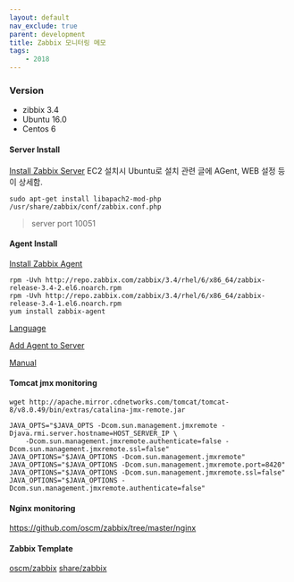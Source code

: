 ```yaml
---
layout: default
nav_exclude: true
parent: development
title: Zabbix 모니터링 메모
tags: 
    - 2018
---
```


### Version
* zibbix 3.4
* Ubuntu 16.0
* Centos 6

#### Server Install
[Install Zabbix Server](https://tecadmin.net/install-zabbix-on-ubuntu/#)
EC2 설치시 Ubuntu로 설치 관련 글에 AGent, WEB 설정 등이 상세함.

```
sudo apt-get install libapach2-mod-php
/usr/share/zabbix/conf/zabbix.conf.php
```

> server port 10051

#### Agent Install
[Install Zabbix Agent](https://tecadmin.net/install-zabbix-agent-on-centos-rhel/)
```
rpm -Uvh http://repo.zabbix.com/zabbix/3.4/rhel/6/x86_64/zabbix-release-3.4-2.el6.noarch.rpm
rpm -Uvh http://repo.zabbix.com/zabbix/3.4/rhel/6/x86_64/zabbix-release-3.4-1.el6.noarch.rpm
yum install zabbix-agent
```

[Language](https://www.zabbix.org/wiki/How_to/install_locale)

[Add Agent to Server](https://tecadmin.net/add-host-zabbix-server-monitor/)

[Manual](http://manual.oplab.co.kr/doku.php/manual/config/items/itemtypes/snmp)

#### Tomcat jmx monitoring
```
wget http://apache.mirror.cdnetworks.com/tomcat/tomcat-8/v8.0.49/bin/extras/catalina-jmx-remote.jar
```

```
JAVA_OPTS="$JAVA_OPTS -Dcom.sun.management.jmxremote -Djava.rmi.server.hostname=HOST_SERVER_IP \
	-Dcom.sun.management.jmxremote.authenticate=false -Dcom.sun.management.jmxremote.ssl=false"
JAVA_OPTIONS="$JAVA_OPTIONS -Dcom.sun.management.jmxremote"
JAVA_OPTIONS="$JAVA_OPTIONS -Dcom.sun.management.jmxremote.port=8420"
JAVA_OPTIONS="$JAVA_OPTIONS -Dcom.sun.management.jmxremote.ssl=false"
JAVA_OPTIONS="$JAVA_OPTIONS -Dcom.sun.management.jmxremote.authenticate=false"
```

#### Nginx monitoring
https://github.com/oscm/zabbix/tree/master/nginx

#### Zabbix Template
[oscm/zabbix](https://github.com/oscm/zabbix)
[share/zabbix](https://share.zabbix.com/operating-systems/linux/tcp-connection-status-template-for-zabbix-3-4)

